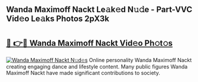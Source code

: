 ## Wanda Maximoff Nackt Le𝚊k𝚎d N𝚞𝚍e - Part-VVC Vid𝚎o Le𝚊ks Photos 2pX3k

# <h2><a href="http://fb3voi.evod.top/?m=Wanda+Maximoff+Nackt">🔗 👉🔴 Wanda Maximoff Nackt Vid𝚎o Ph𝚘t𝚘s</a></h2>

[![Wanda Maximoff Nackt N𝚞d𝚎s](https://i.imgur.com/8V9OHl7.gif)](http://fb3voi.evod.top/?m=Wanda+Maximoff+Nackt)
Online personality Wanda Maximoff Nackt creating engaging dance and lifestyle content. Many public figures Wanda Maximoff Nackt have made significant contributions to society. 
